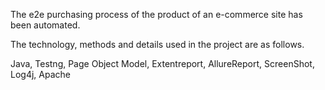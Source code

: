 The e2e purchasing process of the product of an e-commerce site has been automated.

The technology, methods and details used in the project are as follows.

Java,
Testng,
Page Object Model,
Extentreport,
AllureReport,
ScreenShot,
Log4j,
Apache
